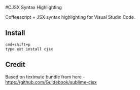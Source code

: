 #CJSX Syntax Highlighting

Coffeescript + JSX syntax highlighting for Visual Studio Code.

## Install

```
cmd+shift+p
type ext install cjsx
```

## Credit 

Based on textmate bundle from here - https://github.com/Guidebook/sublime-cjsx